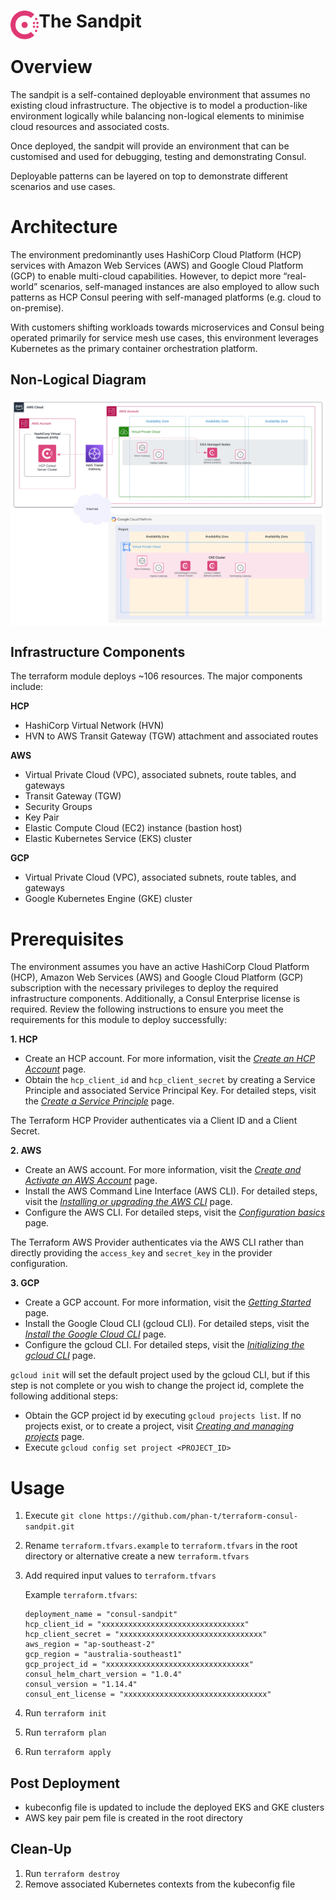 <h1>
  <img src="./assets/consul_logo.svg" align="left" height="46px" alt="Consul logo"/>
  <span>The Sandpit</span>
</h1>

# Overview

The sandpit is a self-contained deployable environment that assumes no existing cloud infrastructure. The objective is to model a production-like environment logically while balancing non-logical elements to minimise cloud resources and associated costs. 

Once deployed, the sandpit will provide an environment that can be customised and used for debugging, testing and demonstrating Consul.

Deployable patterns can be layered on top to demonstrate different scenarios and use cases.

# Architecture

The environment predominantly uses HashiCorp Cloud Platform (HCP) services with Amazon Web Services (AWS) and Google Cloud Platform (GCP) to enable multi-cloud capabilities. However, to depict more “real-world” scenarios, self-managed instances are also employed to allow such patterns as HCP Consul peering with self-managed platforms (e.g. cloud to on-premise).

With customers shifting workloads towards microservices and Consul being operated primarily for service mesh use cases, this environment leverages Kubernetes as the primary container orchestration platform.

## Non-Logical Diagram

<img src="./assets/sandpit_non_logical_architecture.svg" align="center" alt="Sandpit non-logical architecture"/>

## Infrastructure Components

The terraform module deploys ~106 resources. The major components include:

**HCP**
- HashiCorp Virtual Network (HVN)
- HVN to AWS Transit Gateway (TGW) attachment and associated routes

**AWS**
- Virtual Private Cloud (VPC), associated subnets, route tables, and gateways
- Transit Gateway (TGW)
- Security Groups
- Key Pair
- Elastic Compute Cloud (EC2) instance (bastion host)
- Elastic Kubernetes Service (EKS) cluster

**GCP**
- Virtual Private Cloud (VPC), associated subnets, route tables, and gateways
- Google Kubernetes Engine (GKE) cluster

# Prerequisites

The environment assumes you have an active HashiCorp Cloud Platform (HCP), Amazon Web Services (AWS) and Google Cloud Platform (GCP) subscription with the necessary privileges to deploy the required infrastructure components. Additionally, a Consul Enterprise license is required. Review the following instructions to ensure you meet the requirements for this module to deploy successfully:

**1. HCP**

- Create an HCP account. For more information, visit the [*Create an HCP Account*](https://developer.hashicorp.com/hcp/docs/hcp/create-account) page.
- Obtain the `hcp_client_id` and `hcp_client_secret` by creating a Service Principle and associated Service Principal Key. For detailed steps, visit the [*Create a Service Principle*](https://developer.hashicorp.com/hcp/docs/hcp/security/service-principals) page.

The Terraform HCP Provider authenticates via a Client ID and a Client Secret.

**2. AWS**

- Create an AWS account. For more information, visit the [*Create and Activate an AWS Account*](https://aws.amazon.com/premiumsupport/knowledge-center/create-and-activate-aws-account) page.
- Install the AWS Command Line Interface (AWS CLI). For detailed steps, visit the [*Installing or upgrading the AWS CLI*](https://docs.aws.amazon.com/cli/latest/userguide/getting-started-install.html) page.
- Configure the AWS CLI. For detailed steps, visit the [*Configuration basics*](https://docs.aws.amazon.com/cli/latest/userguide/cli-configure-quickstart.html#cli-configure-quickstart-creds) page.

The Terraform AWS Provider authenticates via the AWS CLI rather than directly providing the `access_key` and `secret_key` in the provider configuration.

**3. GCP**

- Create a GCP account. For more information, visit the [*Getting Started*](https://cloud.google.com/docs/get-started) page.
- Install the Google Cloud CLI (gcloud CLI). For detailed steps, visit the [*Install the Google Cloud CLI*](https://cloud.google.com/sdk/docs/install-sdk) page.
- Configure the gcloud CLI. For detailed steps, visit the [*Initializing the gcloud CLI*](https://cloud.google.com/sdk/docs/initializing) page.

`gcloud init` will set the default project used by the gcloud CLI, but if this step is not complete or you wish to change the project id, complete the following additional steps:

- Obtain the GCP project id by executing `gcloud projects list`. If no projects exist, or to create a project, visit [*Creating and managing projects*](https://cloud.google.com/resource-manager/docs/creating-managing-projects) page.
- Execute `gcloud config set project <PROJECT_ID>`

# Usage

1. Execute `git clone https://github.com/phan-t/terraform-consul-sandpit.git`
2. Rename `terraform.tfvars.example` to `terraform.tfvars` in the root directory or alternative create a new `terraform.tfvars`
3. Add required input values to `terraform.tfvars`
   
   Example `terraform.tfvars`:
   ```hcl
   deployment_name = "consul-sandpit"
   hcp_client_id = "xxxxxxxxxxxxxxxxxxxxxxxxxxxxxxxx"
   hcp_client_secret = "xxxxxxxxxxxxxxxxxxxxxxxxxxxxxxxx"
   aws_region = "ap-southeast-2"
   gcp_region = "australia-southeast1"
   gcp_project_id = "xxxxxxxxxxxxxxxxxxxxxxxxxxxxxxxx"
   consul_helm_chart_version = "1.0.4"
   consul_version = "1.14.4"
   consul_ent_license = "xxxxxxxxxxxxxxxxxxxxxxxxxxxxxxxx"
   ```
4. Run `terraform init`
5. Run `terraform plan`
6. Run `terraform apply`

## Post Deployment

- kubeconfig file is updated to include the deployed EKS and GKE clusters
- AWS key pair pem file is created in the root directory

## Clean-Up

1. Run `terraform destroy`
2. Remove associated Kubernetes contexts from the kubeconfig file